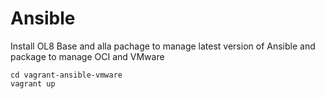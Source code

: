 # Ansible

Install OL8 Base and alla pachage to manage latest version of Ansible
and package to manage OCI and VMware

```
cd vagrant-ansible-vmware
vagrant up

```
